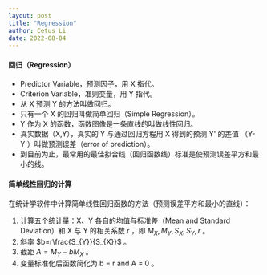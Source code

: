 ```yaml
---
layout: post
title: "Regression"
author: Cetus Li
date: 2022-08-04
---
```

#### **回归（Regression）**
- Predictor Variable，预测因子，用 X 指代。
- Criterion Variable，准则变量，用 Y 指代。
- 从 X 预测 Y 的方法叫做回归。
- 只有一个 X 的回归叫做简单回归（Simple Regression）。
- Y 作为 X 的函数，函数图像是一条直线的叫做线性回归。
- 真实数据（X,Y），真实的 Y 与通过回归方程用 X 得到的预测 Y' 的差值 （Y-Y'）叫做预测误差（error of prediction）。
- 到目前为止，最常用的最佳拟合线（回归函数线）标准是使预测误差平方和最小的线。

#### **简单线性回归的计算**
在统计学软件中计算简单线性回归函数的方法（预测误差平方和最小的直线）：
1. 计算五个统计量：X、Y 各自的均值与标准差（Mean and Standard Deviation）和 X 与 Y 的相关系数 r ，即 $M_{X} ,M_{Y} ,S_{X} ,S_{Y} ,r$ 。
2. 斜率 $b=r\frac{S_{Y}}{S_{X}}$ 。
3. 截距 $A=M_{Y}-bM_{X}$ 。
4. 变量标准化后函数简化为 b = r and A = 0 。



